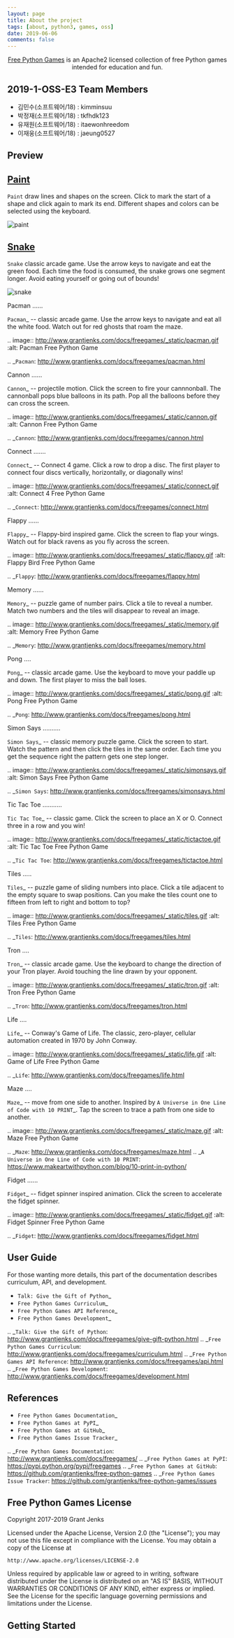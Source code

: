 ```yaml
---
layout: page
title: About the project
tags: [about, python3, games, oss]
date: 2019-06-06
comments: false
---
```

    
<center><u>Free Python Games</u> is an Apache2 licensed collection of free Python games intended for education and fun.</center>

## 2019-1-OSS-E3 Team Members

- 김민수(소프트웨어/18) : kimminsuu
- 박정재(소프트웨어/18) : tkfhdk123
- 유재원(소프트웨어/18) : itaewonhreedom
- 이재웅(소프트웨어/18) : jaeung0527


## Preview

[**Paint**](http://www.grantjenks.com/docs/freegames/paint.html)
-----
`Paint` draw lines and shapes on the screen. Click to mark the start of a
shape and click again to mark its end. Different shapes and colors can be
selected using the keyboard.

 ![paint](http://www.grantjenks.com/docs/freegames/_static/paint.gif)

[**Snake**](http://www.grantjenks.com/docs/freegames/snake.html)
-----

`Snake` classic arcade game. Use the arrow keys to navigate and eat the
green food. Each time the food is consumed, the snake grows one segment
longer. Avoid eating yourself or going out of bounds!

![snake](http://www.grantjenks.com/docs/freegames/_static/snake.gif)
   
Pacman
......

`Pacman`_ -- classic arcade game. Use the arrow keys to navigate and eat all
the white food. Watch out for red ghosts that roam the maze.

.. image:: http://www.grantjenks.com/docs/freegames/_static/pacman.gif
   :alt: Pacman Free Python Game

.. _`Pacman`: http://www.grantjenks.com/docs/freegames/pacman.html

Cannon
......

`Cannon`_ -- projectile motion. Click the screen to fire your cannnonball. The
cannonball pops blue balloons in its path. Pop all the balloons before they can
cross the screen.

.. image:: http://www.grantjenks.com/docs/freegames/_static/cannon.gif
   :alt: Cannon Free Python Game

.. _`Cannon`: http://www.grantjenks.com/docs/freegames/cannon.html

Connect
.......

`Connect`_ -- Connect 4 game. Click a row to drop a disc. The first player to
connect four discs vertically, horizontally, or diagonally wins!

.. image:: http://www.grantjenks.com/docs/freegames/_static/connect.gif
   :alt: Connect 4 Free Python Game

.. _`Connect`: http://www.grantjenks.com/docs/freegames/connect.html

Flappy
......

`Flappy`_ -- Flappy-bird inspired game. Click the screen to flap your
wings. Watch out for black ravens as you fly across the screen.

.. image:: http://www.grantjenks.com/docs/freegames/_static/flappy.gif
   :alt: Flappy Bird Free Python Game

.. _`Flappy`: http://www.grantjenks.com/docs/freegames/flappy.html

Memory
......

`Memory`_ -- puzzle game of number pairs. Click a tile to reveal a
number. Match two numbers and the tiles will disappear to reveal an image.

.. image:: http://www.grantjenks.com/docs/freegames/_static/memory.gif
   :alt: Memory Free Python Game

.. _`Memory`: http://www.grantjenks.com/docs/freegames/memory.html

Pong
....

`Pong`_ -- classic arcade game. Use the keyboard to move your paddle up and
down. The first player to miss the ball loses.

.. image:: http://www.grantjenks.com/docs/freegames/_static/pong.gif
   :alt: Pong Free Python Game

.. _`Pong`: http://www.grantjenks.com/docs/freegames/pong.html

Simon Says
..........

`Simon Says`_ -- classic memory puzzle game. Click the screen to start. Watch
the pattern and then click the tiles in the same order. Each time you get the
sequence right the pattern gets one step longer.

.. image:: http://www.grantjenks.com/docs/freegames/_static/simonsays.gif
   :alt: Simon Says Free Python Game

.. _`Simon Says`: http://www.grantjenks.com/docs/freegames/simonsays.html

Tic Tac Toe
...........

`Tic Tac Toe`_ -- classic game. Click the screen to place an X or O. Connect
three in a row and you win!

.. image:: http://www.grantjenks.com/docs/freegames/_static/tictactoe.gif
   :alt: Tic Tac Toe Free Python Game

.. _`Tic Tac Toe`: http://www.grantjenks.com/docs/freegames/tictactoe.html

Tiles
.....

`Tiles`_ -- puzzle game of sliding numbers into place. Click a tile adjacent to
the empty square to swap positions. Can you make the tiles count one to fifteen
from left to right and bottom to top?

.. image:: http://www.grantjenks.com/docs/freegames/_static/tiles.gif
   :alt: Tiles Free Python Game

.. _`Tiles`: http://www.grantjenks.com/docs/freegames/tiles.html

Tron
....

`Tron`_ -- classic arcade game. Use the keyboard to change the direction of
your Tron player. Avoid touching the line drawn by your opponent.

.. image:: http://www.grantjenks.com/docs/freegames/_static/tron.gif
   :alt: Tron Free Python Game

.. _`Tron`: http://www.grantjenks.com/docs/freegames/tron.html

Life
....

`Life`_ -- Conway's Game of Life. The classic, zero-player, cellular automation
created in 1970 by John Conway.

.. image:: http://www.grantjenks.com/docs/freegames/_static/life.gif
   :alt: Game of Life Free Python Game

.. _`Life`: http://www.grantjenks.com/docs/freegames/life.html

Maze
....

`Maze`_ -- move from one side to another. Inspired by `A Universe in One Line
of Code with 10 PRINT`_. Tap the screen to trace a path from one side to
another.

.. image:: http://www.grantjenks.com/docs/freegames/_static/maze.gif
   :alt: Maze Free Python Game

.. _`Maze`: http://www.grantjenks.com/docs/freegames/maze.html
.. _`A Universe in One Line of Code with 10 PRINT`: https://www.makeartwithpython.com/blog/10-print-in-python/

Fidget
......

`Fidget`_ -- fidget spinner inspired animation. Click the screen to accelerate
the fidget spinner.

.. image:: http://www.grantjenks.com/docs/freegames/_static/fidget.gif
   :alt: Fidget Spinner Free Python Game

.. _`Fidget`: http://www.grantjenks.com/docs/freegames/fidget.html


User Guide
----------

For those wanting more details, this part of the documentation describes
curriculum, API, and development.

* `Talk: Give the Gift of Python`_
* `Free Python Games Curriculum`_
* `Free Python Games API Reference`_
* `Free Python Games Development`_

.. _`Talk: Give the Gift of Python`: http://www.grantjenks.com/docs/freegames/give-gift-python.html
.. _`Free Python Games Curriculum`: http://www.grantjenks.com/docs/freegames/curriculum.html
.. _`Free Python Games API Reference`: http://www.grantjenks.com/docs/freegames/api.html
.. _`Free Python Games Development`: http://www.grantjenks.com/docs/freegames/development.html


References
----------

* `Free Python Games Documentation`_
* `Free Python Games at PyPI`_
* `Free Python Games at GitHub`_
* `Free Python Games Issue Tracker`_

.. _`Free Python Games Documentation`: http://www.grantjenks.com/docs/freegames/
.. _`Free Python Games at PyPI`: https://pypi.python.org/pypi/freegames
.. _`Free Python Games at GitHub`: https://github.com/grantjenks/free-python-games
.. _`Free Python Games Issue Tracker`: https://github.com/grantjenks/free-python-games/issues


Free Python Games License
-------------------------

Copyright 2017-2019 Grant Jenks

Licensed under the Apache License, Version 2.0 (the "License"); you may not use
this file except in compliance with the License.  You may obtain a copy of the
License at

    http://www.apache.org/licenses/LICENSE-2.0

Unless required by applicable law or agreed to in writing, software distributed
under the License is distributed on an "AS IS" BASIS, WITHOUT WARRANTIES OR
CONDITIONS OF ANY KIND, either express or implied.  See the License for the
specific language governing permissions and limitations under the License.

## Getting Started




